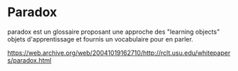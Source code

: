 

# Paradox 

paradox est un glossaire proposant une approche des "learning objects" objets d'apprentissage et fournis un vocabulaire pour en parler.

https://web.archive.org/web/20041019162710/http://rclt.usu.edu/whitepapers/paradox.html

